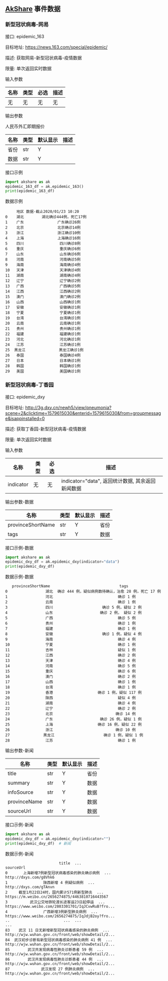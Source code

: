 ## [AkShare](https://github.com/jindaxiang/akshare) 事件数据

### 新型冠状病毒-网易

接口: epidemic_163

目标地址: https://news.163.com/special/epidemic/

描述: 获取网易-新型冠状病毒-疫情数据

限量: 单次返回实时数据

输入参数

| 名称   | 类型 | 必选 | 描述                                                                              |
| -------- | ---- | ---- | --- |
| 无 | 无 | 无 | 无 |

输出参数

人民币外汇即期报价

| 名称          | 类型 | 默认显示 | 描述           |
| --------------- | ----- | -------- | ---------------- |
| 省份      | str   | Y        |   |
| 数据      | str   | Y        |   |
						
接口示例
```python
import akshare as ak
epidemic_163_df = ak.epidemic_163()
print(epidemic_163_df)
```

数据示例

```
     地区 数据-截止2020/01/23 10:20
0    湖北        湖北确诊444例，死亡17例
1    广东               广东确诊26例
2    北京               北京确诊14例
3    浙江               浙江确诊10例
4    上海               上海确诊16例
5    四川                四川确诊8例
6    重庆                重庆确诊6例
7    山东                山东确诊6例
8    河南                河南确诊5例
9    海南                海南确诊4例
10   天津                天津确诊4例
11   湖南                湖南确诊4例
12   辽宁                辽宁确诊2例
13   广西                广西确诊5例
14   江西                江西确诊2例
15   澳门                澳门确诊2例
16   山西                山西确诊1例
17   安徽                安徽确诊1例
18   宁夏                宁夏确诊1例
19   台湾                台湾确诊1例
20   云南                云南确诊1例
21   贵州                贵州确诊1例
22   福建                福建确诊1例
23   河北                河北确诊1例
24   江苏                江苏确诊1例
25  黑龙江               黑龙江确诊1例
26   泰国                泰国确诊4例
27   日本                日本确诊1例
28   韩国                韩国确诊1例
29   美国                美国确诊1例
```

### 新型冠状病毒-丁香园

接口: epidemic_dxy

目标地址: http://3g.dxy.cn/newh5/view/pneumonia?scene=2&clicktime=1579615030&enterid=1579615030&from=groupmessage&isappinstalled=0

描述: 获取丁香园-新型冠状病毒-疫情数据

限量: 单次返回实时数据

输入参数

| 名称   | 类型 | 必选 | 描述                                                                              |
| -------- | ---- | ---- | --- |
| indicator | 无 | 无 | indicator="data", 返回统计数据, 其余返回新闻数据 |

输出参数-数据

| 名称          | 类型 | 默认显示 | 描述           |
| --------------- | ----- | -------- | ---------------- |
| provinceShortName      | str   | Y        |省份   |
| tags      | str   | Y        | 数据  |
					
接口示例-数据

```python
import akshare as ak
epidemic_dxy_df = ak.epidemic_dxy(indicator="data")
print(epidemic_dxy_df)
```

数据示例-数据

```
   provinceShortName                               tags
0                 湖北  确诊 444 例，疑似病例数待确认，治愈 28 例，死亡 17 例
1                 河北                             确诊 1 例
2                 云南                             确诊 1 例
3                 四川                      确诊 5 例，疑似 2 例
4                 山东                     确诊 2 例， 疑似 2 例
5                 广西                             确诊 5 例
6                 贵州                             确诊 1 例
7                 福建                             确诊 1 例
8                 安徽                      确诊 1 例，疑似 4 例
9                 海南                             确诊 4 例
10                宁夏                             确诊 1 例
11                吉林                             疑似 1 例
12                江西                             确诊 2 例
13                天津                             确诊 4 例
14                河南                             确诊 5 例
15                重庆                             确诊 6 例
16                澳门                             确诊 2 例
17                山西                             确诊 1 例
18                台湾                             确诊 1 例
19                香港                    确诊 1 例，疑似 117 例
20                陕西                             疑似 4 例
21                湖南                             确诊 4 例
22                辽宁                             确诊 2 例
23                北京                            确诊 14 例
24                广东                     确诊 26 例，疑似 1 例
25                上海                    确诊 16 例，疑似 22 例
26                浙江                            确诊 10 例
27               黑龙江                      确诊 1 例，疑似 1 例
28                江苏                             确诊 1 例
```

输出参数-新闻

| 名称          | 类型 | 默认显示 | 描述           |
| --------------- | ----- | -------- | ---------------- |
| title      | str   | Y        |省份   |
| summary      | str   | Y        | 数据  |
| infoSource      | str   | Y        | 数据  |
| provinceName      | str   | Y        | 数据  |
| sourceUrl      | str   | Y        | 数据  |

接口示例-新闻

```python
import akshare as ak
epidemic_dxy_df = ak.epidemic_dxy(indicator="")
print(epidemic_dxy_df)  # 新闻
```

数据示例-新闻

```
                        title  ...                                          sourceUrl
0       上海新增7例新型冠状病毒感染的肺炎确诊病例  ...                             http://dxys.com/g8Vhk6
1                陕西新增 4 例疑似病例  ...                             http://dxys.com/gTAnvn
2     截至1月22日24时，国内累计571例新型肺炎  ...     https://m.weibo.cn/2656274875/4463810716443567
3          武汉公交地铁轮渡长途客运23日起停运  ...  https://www.weibo.com/2803301701/IqJCvwRuB?fro...
4                广西新增3例新型肺炎病例  ...  https://www.weibo.com/2656274875/IqJdjB2oy?fro...
..                        ...  ...                                                ...
83    武汉 11 日无新增新型冠状病毒感染的肺炎病例  ...  http://wjw.wuhan.gov.cn/front/web/showDetail/2...
84  武汉初步诊断有新型冠状病毒感染的肺炎病例 41 例  ...  http://wjw.wuhan.gov.cn/front/web/showDetail/2...
85        武汉共发现病毒性肺炎诊断患者 59 例  ...  http://wjw.wuhan.gov.cn/front/web/showDetail/2...
86        武汉共发现病毒性肺炎诊断患者 44 例  ...  http://wjw.wuhan.gov.cn/front/web/showDetail/2...
87              武汉发现 27 例肺炎病例  ...  http://wjw.wuhan.gov.cn/front/web/showDetail/2...
```
